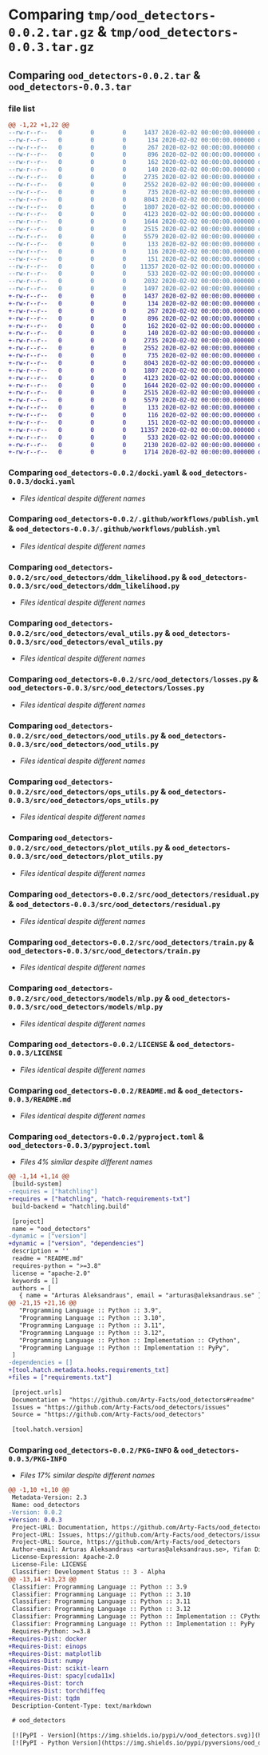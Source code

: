 # Comparing `tmp/ood_detectors-0.0.2.tar.gz` & `tmp/ood_detectors-0.0.3.tar.gz`

## Comparing `ood_detectors-0.0.2.tar` & `ood_detectors-0.0.3.tar`

### file list

```diff
@@ -1,22 +1,22 @@
--rw-r--r--   0        0        0     1437 2020-02-02 00:00:00.000000 ood_detectors-0.0.2/docki.yaml
--rw-r--r--   0        0        0      134 2020-02-02 00:00:00.000000 ood_detectors-0.0.2/requirements.txt
--rw-r--r--   0        0        0      267 2020-02-02 00:00:00.000000 ood_detectors-0.0.2/requirements_dev.txt
--rw-r--r--   0        0        0      896 2020-02-02 00:00:00.000000 ood_detectors-0.0.2/.github/workflows/publish.yml
--rw-r--r--   0        0        0      162 2020-02-02 00:00:00.000000 ood_detectors-0.0.2/src/ood_detectors/__about__.py
--rw-r--r--   0        0        0      140 2020-02-02 00:00:00.000000 ood_detectors-0.0.2/src/ood_detectors/__init__.py
--rw-r--r--   0        0        0     2735 2020-02-02 00:00:00.000000 ood_detectors-0.0.2/src/ood_detectors/ddm_likelihood.py
--rw-r--r--   0        0        0     2552 2020-02-02 00:00:00.000000 ood_detectors-0.0.2/src/ood_detectors/eval_utils.py
--rw-r--r--   0        0        0      735 2020-02-02 00:00:00.000000 ood_detectors-0.0.2/src/ood_detectors/losses.py
--rw-r--r--   0        0        0     8043 2020-02-02 00:00:00.000000 ood_detectors-0.0.2/src/ood_detectors/ood_utils.py
--rw-r--r--   0        0        0     1807 2020-02-02 00:00:00.000000 ood_detectors-0.0.2/src/ood_detectors/ops_utils.py
--rw-r--r--   0        0        0     4123 2020-02-02 00:00:00.000000 ood_detectors-0.0.2/src/ood_detectors/plot_utils.py
--rw-r--r--   0        0        0     1644 2020-02-02 00:00:00.000000 ood_detectors-0.0.2/src/ood_detectors/residual.py
--rw-r--r--   0        0        0     2515 2020-02-02 00:00:00.000000 ood_detectors-0.0.2/src/ood_detectors/train.py
--rw-r--r--   0        0        0     5579 2020-02-02 00:00:00.000000 ood_detectors-0.0.2/src/ood_detectors/models/mlp.py
--rw-r--r--   0        0        0      133 2020-02-02 00:00:00.000000 ood_detectors-0.0.2/tests/__init__.py
--rw-r--r--   0        0        0      116 2020-02-02 00:00:00.000000 ood_detectors-0.0.2/tests/init_test.py
--rw-r--r--   0        0        0      151 2020-02-02 00:00:00.000000 ood_detectors-0.0.2/.gitignore
--rw-r--r--   0        0        0    11357 2020-02-02 00:00:00.000000 ood_detectors-0.0.2/LICENSE
--rw-r--r--   0        0        0      533 2020-02-02 00:00:00.000000 ood_detectors-0.0.2/README.md
--rw-r--r--   0        0        0     2032 2020-02-02 00:00:00.000000 ood_detectors-0.0.2/pyproject.toml
--rw-r--r--   0        0        0     1497 2020-02-02 00:00:00.000000 ood_detectors-0.0.2/PKG-INFO
+-rw-r--r--   0        0        0     1437 2020-02-02 00:00:00.000000 ood_detectors-0.0.3/docki.yaml
+-rw-r--r--   0        0        0      134 2020-02-02 00:00:00.000000 ood_detectors-0.0.3/requirements.txt
+-rw-r--r--   0        0        0      267 2020-02-02 00:00:00.000000 ood_detectors-0.0.3/requirements_dev.txt
+-rw-r--r--   0        0        0      896 2020-02-02 00:00:00.000000 ood_detectors-0.0.3/.github/workflows/publish.yml
+-rw-r--r--   0        0        0      162 2020-02-02 00:00:00.000000 ood_detectors-0.0.3/src/ood_detectors/__about__.py
+-rw-r--r--   0        0        0      140 2020-02-02 00:00:00.000000 ood_detectors-0.0.3/src/ood_detectors/__init__.py
+-rw-r--r--   0        0        0     2735 2020-02-02 00:00:00.000000 ood_detectors-0.0.3/src/ood_detectors/ddm_likelihood.py
+-rw-r--r--   0        0        0     2552 2020-02-02 00:00:00.000000 ood_detectors-0.0.3/src/ood_detectors/eval_utils.py
+-rw-r--r--   0        0        0      735 2020-02-02 00:00:00.000000 ood_detectors-0.0.3/src/ood_detectors/losses.py
+-rw-r--r--   0        0        0     8043 2020-02-02 00:00:00.000000 ood_detectors-0.0.3/src/ood_detectors/ood_utils.py
+-rw-r--r--   0        0        0     1807 2020-02-02 00:00:00.000000 ood_detectors-0.0.3/src/ood_detectors/ops_utils.py
+-rw-r--r--   0        0        0     4123 2020-02-02 00:00:00.000000 ood_detectors-0.0.3/src/ood_detectors/plot_utils.py
+-rw-r--r--   0        0        0     1644 2020-02-02 00:00:00.000000 ood_detectors-0.0.3/src/ood_detectors/residual.py
+-rw-r--r--   0        0        0     2515 2020-02-02 00:00:00.000000 ood_detectors-0.0.3/src/ood_detectors/train.py
+-rw-r--r--   0        0        0     5579 2020-02-02 00:00:00.000000 ood_detectors-0.0.3/src/ood_detectors/models/mlp.py
+-rw-r--r--   0        0        0      133 2020-02-02 00:00:00.000000 ood_detectors-0.0.3/tests/__init__.py
+-rw-r--r--   0        0        0      116 2020-02-02 00:00:00.000000 ood_detectors-0.0.3/tests/init_test.py
+-rw-r--r--   0        0        0      151 2020-02-02 00:00:00.000000 ood_detectors-0.0.3/.gitignore
+-rw-r--r--   0        0        0    11357 2020-02-02 00:00:00.000000 ood_detectors-0.0.3/LICENSE
+-rw-r--r--   0        0        0      533 2020-02-02 00:00:00.000000 ood_detectors-0.0.3/README.md
+-rw-r--r--   0        0        0     2130 2020-02-02 00:00:00.000000 ood_detectors-0.0.3/pyproject.toml
+-rw-r--r--   0        0        0     1714 2020-02-02 00:00:00.000000 ood_detectors-0.0.3/PKG-INFO
```

### Comparing `ood_detectors-0.0.2/docki.yaml` & `ood_detectors-0.0.3/docki.yaml`

 * *Files identical despite different names*

### Comparing `ood_detectors-0.0.2/.github/workflows/publish.yml` & `ood_detectors-0.0.3/.github/workflows/publish.yml`

 * *Files identical despite different names*

### Comparing `ood_detectors-0.0.2/src/ood_detectors/ddm_likelihood.py` & `ood_detectors-0.0.3/src/ood_detectors/ddm_likelihood.py`

 * *Files identical despite different names*

### Comparing `ood_detectors-0.0.2/src/ood_detectors/eval_utils.py` & `ood_detectors-0.0.3/src/ood_detectors/eval_utils.py`

 * *Files identical despite different names*

### Comparing `ood_detectors-0.0.2/src/ood_detectors/losses.py` & `ood_detectors-0.0.3/src/ood_detectors/losses.py`

 * *Files identical despite different names*

### Comparing `ood_detectors-0.0.2/src/ood_detectors/ood_utils.py` & `ood_detectors-0.0.3/src/ood_detectors/ood_utils.py`

 * *Files identical despite different names*

### Comparing `ood_detectors-0.0.2/src/ood_detectors/ops_utils.py` & `ood_detectors-0.0.3/src/ood_detectors/ops_utils.py`

 * *Files identical despite different names*

### Comparing `ood_detectors-0.0.2/src/ood_detectors/plot_utils.py` & `ood_detectors-0.0.3/src/ood_detectors/plot_utils.py`

 * *Files identical despite different names*

### Comparing `ood_detectors-0.0.2/src/ood_detectors/residual.py` & `ood_detectors-0.0.3/src/ood_detectors/residual.py`

 * *Files identical despite different names*

### Comparing `ood_detectors-0.0.2/src/ood_detectors/train.py` & `ood_detectors-0.0.3/src/ood_detectors/train.py`

 * *Files identical despite different names*

### Comparing `ood_detectors-0.0.2/src/ood_detectors/models/mlp.py` & `ood_detectors-0.0.3/src/ood_detectors/models/mlp.py`

 * *Files identical despite different names*

### Comparing `ood_detectors-0.0.2/LICENSE` & `ood_detectors-0.0.3/LICENSE`

 * *Files identical despite different names*

### Comparing `ood_detectors-0.0.2/README.md` & `ood_detectors-0.0.3/README.md`

 * *Files identical despite different names*

### Comparing `ood_detectors-0.0.2/pyproject.toml` & `ood_detectors-0.0.3/pyproject.toml`

 * *Files 4% similar despite different names*

```diff
@@ -1,14 +1,14 @@
 [build-system]
-requires = ["hatchling"]
+requires = ["hatchling", "hatch-requirements-txt"]
 build-backend = "hatchling.build"
 
 [project]
 name = "ood_detectors"
-dynamic = ["version"]
+dynamic = ["version", "dependencies"]
 description = ''
 readme = "README.md"
 requires-python = ">=3.8"
 license = "apache-2.0"
 keywords = []
 authors = [
   { name = "Arturas Aleksandraus", email = "arturas@aleksandraus.se" },
@@ -21,15 +21,16 @@
   "Programming Language :: Python :: 3.9",
   "Programming Language :: Python :: 3.10",
   "Programming Language :: Python :: 3.11",
   "Programming Language :: Python :: 3.12",
   "Programming Language :: Python :: Implementation :: CPython",
   "Programming Language :: Python :: Implementation :: PyPy",
 ]
-dependencies = []
+[tool.hatch.metadata.hooks.requirements_txt]
+files = ["requirements.txt"]
 
 [project.urls]
 Documentation = "https://github.com/Arty-Facts/ood_detectors#readme"
 Issues = "https://github.com/Arty-Facts/ood_detectors/issues"
 Source = "https://github.com/Arty-Facts/ood_detectors"
 
 [tool.hatch.version]
```

### Comparing `ood_detectors-0.0.2/PKG-INFO` & `ood_detectors-0.0.3/PKG-INFO`

 * *Files 17% similar despite different names*

```diff
@@ -1,10 +1,10 @@
 Metadata-Version: 2.3
 Name: ood_detectors
-Version: 0.0.2
+Version: 0.0.3
 Project-URL: Documentation, https://github.com/Arty-Facts/ood_detectors#readme
 Project-URL: Issues, https://github.com/Arty-Facts/ood_detectors/issues
 Project-URL: Source, https://github.com/Arty-Facts/ood_detectors
 Author-email: Arturas Aleksandraus <arturas@aleksandraus.se>, Yifan Ding <yifan.ding@liu.se>
 License-Expression: Apache-2.0
 License-File: LICENSE
 Classifier: Development Status :: 3 - Alpha
@@ -13,14 +13,23 @@
 Classifier: Programming Language :: Python :: 3.9
 Classifier: Programming Language :: Python :: 3.10
 Classifier: Programming Language :: Python :: 3.11
 Classifier: Programming Language :: Python :: 3.12
 Classifier: Programming Language :: Python :: Implementation :: CPython
 Classifier: Programming Language :: Python :: Implementation :: PyPy
 Requires-Python: >=3.8
+Requires-Dist: docker
+Requires-Dist: einops
+Requires-Dist: matplotlib
+Requires-Dist: numpy
+Requires-Dist: scikit-learn
+Requires-Dist: spacy[cuda11x]
+Requires-Dist: torch
+Requires-Dist: torchdiffeq
+Requires-Dist: tqdm
 Description-Content-Type: text/markdown
 
 # ood_detectors
 
 [![PyPI - Version](https://img.shields.io/pypi/v/ood_detectors.svg)](https://pypi.org/project/ood_detectors)
 [![PyPI - Python Version](https://img.shields.io/pypi/pyversions/ood_detectors.svg)](https://pypi.org/project/ood_detectors)
```

